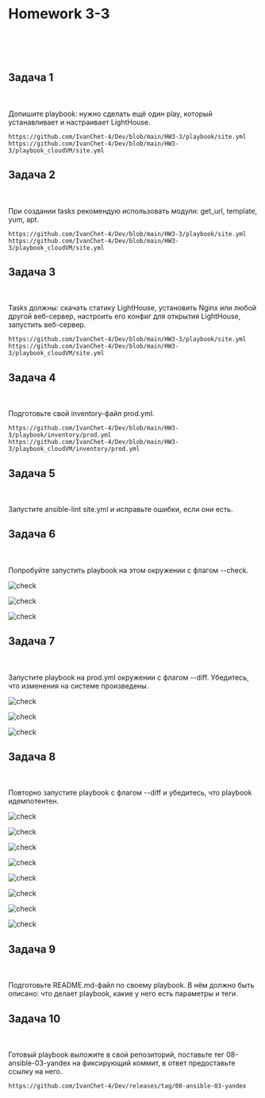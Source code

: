 <h1>Homework 3-3 </h1> <br>
<br>
<br>

<h2>Задача 1</h2><br>
<br>
Допишите playbook: нужно сделать ещё один play, который устанавливает и настраивает LightHouse.

```
https://github.com/IvanChet-4/Dev/blob/main/HW3-3/playbook/site.yml
https://github.com/IvanChet-4/Dev/blob/main/HW3-3/playbook_cloudVM/site.yml
```

<h2>Задача 2</h2><br>
<br>
При создании tasks рекомендую использовать модули: get_url, template, yum, apt.

```
https://github.com/IvanChet-4/Dev/blob/main/HW3-3/playbook/site.yml
https://github.com/IvanChet-4/Dev/blob/main/HW3-3/playbook_cloudVM/site.yml
```

<h2>Задача 3</h2><br>
<br>
Tasks должны: скачать статику LightHouse, установить Nginx или любой другой веб-сервер, настроить его конфиг для открытия LightHouse, запустить веб-сервер.

```
https://github.com/IvanChet-4/Dev/blob/main/HW3-3/playbook/site.yml
https://github.com/IvanChet-4/Dev/blob/main/HW3-3/playbook_cloudVM/site.yml
```

<h2>Задача 4</h2><br>
<br>
Подготовьте свой inventory-файл prod.yml.

```
https://github.com/IvanChet-4/Dev/blob/main/HW3-3/playbook/inventory/prod.yml
https://github.com/IvanChet-4/Dev/blob/main/HW3-3/playbook_cloudVM/inventory/prod.yml
```

<h2>Задача 5</h2><br>
<br>
Запустите ansible-lint site.yml и исправьте ошибки, если они есть.



<h2>Задача 6</h2><br>
<br>
Попробуйте запустить playbook на этом окружении с флагом --check.

![check ](https://github.com/IvanChet-4/Dev/blob/main/images/Homework%203-3/4.png)

![check ](https://github.com/IvanChet-4/Dev/blob/main/images/Homework%203-3/5.png)

![check ](https://github.com/IvanChet-4/Dev/blob/main/images/Homework%203-3/6.png)

<h2>Задача 7</h2><br>
<br>
Запустите playbook на prod.yml окружении с флагом --diff. Убедитесь, что изменения на системе произведены.

![check ](https://github.com/IvanChet-4/Dev/blob/main/images/Homework%203-3/1.png)

![check ](https://github.com/IvanChet-4/Dev/blob/main/images/Homework%203-3/2.png)

![check ](https://github.com/IvanChet-4/Dev/blob/main/images/Homework%203-3/3.png)

<h2>Задача 8</h2><br>
<br>
Повторно запустите playbook с флагом --diff и убедитесь, что playbook идемпотентен.

![check ](https://github.com/IvanChet-4/Dev/blob/main/images/Homework%203-3/7.png)

![check ](https://github.com/IvanChet-4/Dev/blob/main/images/Homework%203-3/8.png)

![check ](https://github.com/IvanChet-4/Dev/blob/main/images/Homework%203-3/9.png)

![check ](https://github.com/IvanChet-4/Dev/blob/main/images/Homework%203-3/10.png)

![check ](https://github.com/IvanChet-4/Dev/blob/main/images/Homework%203-3/11.png)

![check ](https://github.com/IvanChet-4/Dev/blob/main/images/Homework%203-3/12.png)

![check ](https://github.com/IvanChet-4/Dev/blob/main/images/Homework%203-3/13.png)

![check ](https://github.com/IvanChet-4/Dev/blob/main/images/Homework%203-3/14.png)

<h2>Задача 9</h2><br>
<br>
Подготовьте README.md-файл по своему playbook. В нём должно быть описано: что делает playbook, какие у него есть параметры и теги.

<h2>Задача 10</h2><br>
<br>
Готовый playbook выложите в свой репозиторий, поставьте тег 08-ansible-03-yandex на фиксирующий коммит, в ответ предоставьте ссылку на него.

```
https://github.com/IvanChet-4/Dev/releases/tag/08-ansible-03-yandex
```
